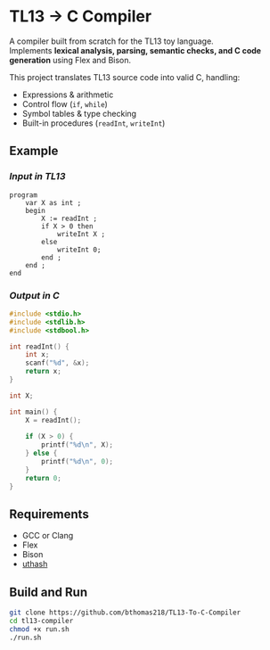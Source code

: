 # TL13 -> C Compiler
A compiler built from scratch for the TL13 toy language.  
Implements **lexical analysis, parsing, semantic checks, and C code generation** using Flex and Bison.  

This project translates TL13 source code into valid C, handling:
- Expressions & arithmetic
- Control flow (`if`, `while`)
- Symbol tables & type checking
- Built-in procedures (`readInt`, `writeInt`)

## Example
### *Input in TL13*
```tl13
program
    var X as int ;
    begin
        X := readInt ;
        if X > 0 then
            writeInt X ;
        else
            writeInt 0;
        end ;
    end ;
end
```
### *Output in C*
```C
#include <stdio.h>
#include <stdlib.h>
#include <stdbool.h>

int readInt() {
	int x;
	scanf("%d", &x);
	return x;
}

int X;

int main() {
	X = readInt();
	
	if (X > 0) {
		printf("%d\n", X);
	} else {
		printf("%d\n", 0);
	}
	return 0;
}
```

## Requirements
- GCC or Clang
- Flex
- Bison
- [uthash](https://troydhanson.github.io/uthash/)
## Build and Run
```bash
git clone https://github.com/bthomas218/TL13-To-C-Compiler
cd tl13-compiler
chmod +x run.sh
./run.sh
```

